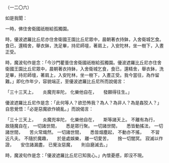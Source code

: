 （一二〇六）

如是我聞：

一時，佛住舍衛國祇樹給孤獨園。

時，優波遮羅比丘尼亦住舍衛國王園比丘尼眾中，晨朝著衣持鉢，入舍衛城乞食。食已，還精舍，舉衣鉢，洗足畢，持尼師壇，著肩上，入安陀林，坐一樹下，入晝正受。

時，魔波旬作是念：「今沙門瞿曇住舍衛國祇樹給孤獨園。優波遮羅比丘尼亦住舍衛國王園比丘尼眾中，晨朝著衣持鉢，入舍衛城乞食，食已，還精舍，舉衣鉢，洗足畢，持尼師壇，著肩上，入安陀林，坐一樹下，入晝正受。我今當往，為作留難。」即化作年少，容貌端正，至優波遮羅比丘尼所而說偈言：

「三十三天上，　　炎魔兜率陀，
化樂他自在，　　發願得往生。」

優波遮羅比丘尼作是念：「此何等人？欲恐怖我？為人？為非人？為是姦狡人？」自思覺悟：「必是惡魔欲作嬈亂。」而說偈言：

「三十三天上，　　炎魔兜率陀，
化樂他自在，　　斯等諸天上。
不離有為行，　　故隨魔自在，
一切諸世間，　　悉是眾行聚。
一切諸世間，　　悉皆動搖法，
一切諸世間，　　苦火常熾然。
一切諸世間，　　悉皆烟塵起，
不動亦不搖，　　不習近凡夫。
不隨於魔趣，　　於是處娛樂，
離一切愛苦，　　捨一切闇冥。
寂滅以作證，　　安住諸漏盡，
已覺汝惡魔，　　則自磨滅去。」

時，魔波旬作是念：「優波遮羅比丘尼已知我心。」內懷憂慼，即沒不現。








